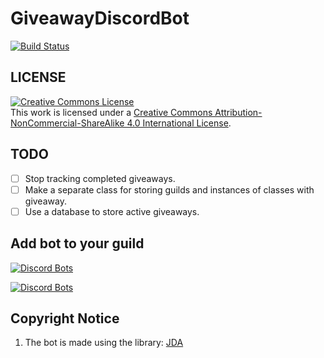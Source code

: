# GiveawayDiscordBot
[![Build Status](https://travis-ci.com/megoRU/GiveawayDiscordBot.svg?branch=main)](https://travis-ci.com/megoRU/GiveawayDiscordBot)
## LICENSE

<a rel="license" href="http://creativecommons.org/licenses/by-nc-sa/4.0/"><img alt="Creative Commons License" style="border-width:0" src="https://i.creativecommons.org/l/by-nc-sa/4.0/88x31.png" /></a><br />This work is licensed under a <a rel="license" href="http://creativecommons.org/licenses/by-nc-sa/4.0/">Creative Commons Attribution-NonCommercial-ShareAlike 4.0 International License</a>.

## TODO

-   [ ]   Stop tracking completed giveaways.
-   [ ]   Make a separate class for storing guilds and instances of classes with giveaway.
-   [ ]   Use a database to store active giveaways.

## Add bot to your guild
[![Discord Bots](https://top.gg/api/widget/servers/808277484524011531.svg)](https://top.gg/bot/808277484524011531)

[![Discord Bots](https://top.gg/api/widget/808277484524011531.svg)](https://top.gg/bot/808277484524011531)

## Copyright Notice

1.  The bot is made using the library: [JDA](https://github.com/DV8FromTheWorld/JDA)
